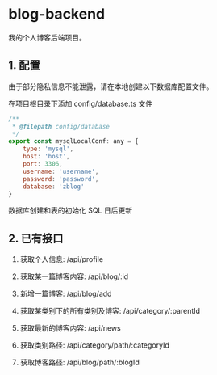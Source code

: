# blog-backend
我的个人博客后端项目。

## 1. 配置
由于部分隐私信息不能泄露，请在本地创建以下数据库配置文件。

在项目根目录下添加 config/database.ts 文件
~~~javascript
/**
 * @filepath config/database
 */
export const mysqlLocalConf: any = {
    type: 'mysql',
    host: 'host',
    port: 3306,
    username: 'username',
    password: 'password',
    database: 'zblog'
}
~~~
数据库创建和表的初始化 SQL 日后更新

## 2. 已有接口

1. 获取个人信息: /api/profile 

2. 获取某一篇博客内容: /api/blog/:id

3. 新增一篇博客: /api/blog/add

4. 获取某类别下的所有类别及博客: /api/category/:parentId 

5. 获取最新的博客内容: /api/news 

6. 获取类别路径: /api/category/path/:categoryId

7. 获取博客路径: /api/blog/path/:blogId

